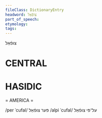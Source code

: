 ```yaml
---
fileClass: DictionaryEntry
headword: צופֿאַל
part_of_speech: 
etymology: 
tags: 
---
```

צופֿאַל

CENTRAL
========

HASIDIC
=======
= AMERICA = 

/per ˈcufal/ פּער צופֿאַל
/alpi ˈcufal/ על־פּי צופֿאַל